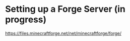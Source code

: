 # Setting up a Forge Server (in progress)

<https://files.minecraftforge.net/net/minecraftforge/forge/>
